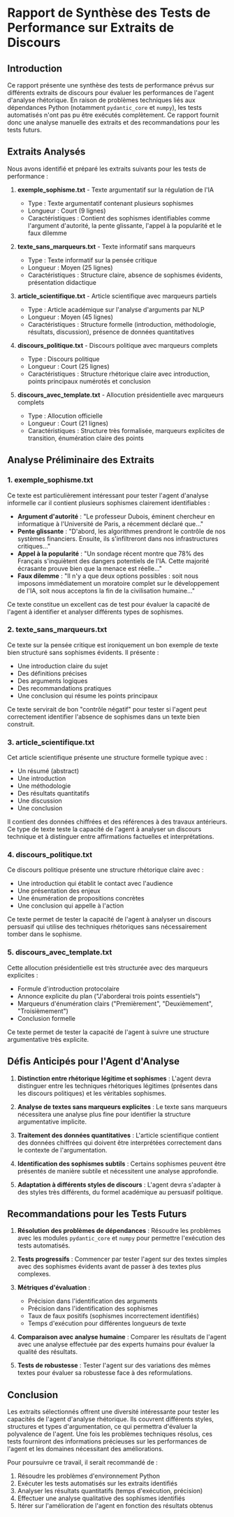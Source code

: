 # Rapport de Synthèse des Tests de Performance sur Extraits de Discours

## Introduction

Ce rapport présente une synthèse des tests de performance prévus sur différents extraits de discours pour évaluer les performances de l'agent d'analyse rhétorique. En raison de problèmes techniques liés aux dépendances Python (notamment `pydantic_core` et `numpy`), les tests automatisés n'ont pas pu être exécutés complètement. Ce rapport fournit donc une analyse manuelle des extraits et des recommandations pour les tests futurs.

## Extraits Analysés

Nous avons identifié et préparé les extraits suivants pour les tests de performance :

1. **exemple_sophisme.txt** - Texte argumentatif sur la régulation de l'IA
   - Type : Texte argumentatif contenant plusieurs sophismes
   - Longueur : Court (9 lignes)
   - Caractéristiques : Contient des sophismes identifiables comme l'argument d'autorité, la pente glissante, l'appel à la popularité et le faux dilemme

2. **texte_sans_marqueurs.txt** - Texte informatif sans marqueurs
   - Type : Texte informatif sur la pensée critique
   - Longueur : Moyen (25 lignes)
   - Caractéristiques : Structure claire, absence de sophismes évidents, présentation didactique

3. **article_scientifique.txt** - Article scientifique avec marqueurs partiels
   - Type : Article académique sur l'analyse d'arguments par NLP
   - Longueur : Moyen (45 lignes)
   - Caractéristiques : Structure formelle (introduction, méthodologie, résultats, discussion), présence de données quantitatives

4. **discours_politique.txt** - Discours politique avec marqueurs complets
   - Type : Discours politique
   - Longueur : Court (25 lignes)
   - Caractéristiques : Structure rhétorique claire avec introduction, points principaux numérotés et conclusion

5. **discours_avec_template.txt** - Allocution présidentielle avec marqueurs complets
   - Type : Allocution officielle
   - Longueur : Court (21 lignes)
   - Caractéristiques : Structure très formalisée, marqueurs explicites de transition, énumération claire des points

## Analyse Préliminaire des Extraits

### 1. exemple_sophisme.txt

Ce texte est particulièrement intéressant pour tester l'agent d'analyse informelle car il contient plusieurs sophismes clairement identifiables :
- **Argument d'autorité** : "Le professeur Dubois, éminent chercheur en informatique à l'Université de Paris, a récemment déclaré que..."
- **Pente glissante** : "D'abord, les algorithmes prendront le contrôle de nos systèmes financiers. Ensuite, ils s'infiltreront dans nos infrastructures critiques..."
- **Appel à la popularité** : "Un sondage récent montre que 78% des Français s'inquiètent des dangers potentiels de l'IA. Cette majorité écrasante prouve bien que la menace est réelle..."
- **Faux dilemme** : "Il n'y a que deux options possibles : soit nous imposons immédiatement un moratoire complet sur le développement de l'IA, soit nous acceptons la fin de la civilisation humaine..."

Ce texte constitue un excellent cas de test pour évaluer la capacité de l'agent à identifier et analyser différents types de sophismes.

### 2. texte_sans_marqueurs.txt

Ce texte sur la pensée critique est ironiquement un bon exemple de texte bien structuré sans sophismes évidents. Il présente :
- Une introduction claire du sujet
- Des définitions précises
- Des arguments logiques
- Des recommandations pratiques
- Une conclusion qui résume les points principaux

Ce texte servirait de bon "contrôle négatif" pour tester si l'agent peut correctement identifier l'absence de sophismes dans un texte bien construit.

### 3. article_scientifique.txt

Cet article scientifique présente une structure formelle typique avec :
- Un résumé (abstract)
- Une introduction
- Une méthodologie
- Des résultats quantitatifs
- Une discussion
- Une conclusion

Il contient des données chiffrées et des références à des travaux antérieurs. Ce type de texte teste la capacité de l'agent à analyser un discours technique et à distinguer entre affirmations factuelles et interprétations.

### 4. discours_politique.txt

Ce discours politique présente une structure rhétorique claire avec :
- Une introduction qui établit le contact avec l'audience
- Une présentation des enjeux
- Une énumération de propositions concrètes
- Une conclusion qui appelle à l'action

Ce texte permet de tester la capacité de l'agent à analyser un discours persuasif qui utilise des techniques rhétoriques sans nécessairement tomber dans le sophisme.

### 5. discours_avec_template.txt

Cette allocution présidentielle est très structurée avec des marqueurs explicites :
- Formule d'introduction protocolaire
- Annonce explicite du plan ("J'aborderai trois points essentiels")
- Marqueurs d'énumération clairs ("Premièrement", "Deuxièmement", "Troisièmement")
- Conclusion formelle

Ce texte permet de tester la capacité de l'agent à suivre une structure argumentative très explicite.

## Défis Anticipés pour l'Agent d'Analyse

1. **Distinction entre rhétorique légitime et sophismes** : L'agent devra distinguer entre les techniques rhétoriques légitimes (présentes dans les discours politiques) et les véritables sophismes.

2. **Analyse de textes sans marqueurs explicites** : Le texte sans marqueurs nécessitera une analyse plus fine pour identifier la structure argumentative implicite.

3. **Traitement des données quantitatives** : L'article scientifique contient des données chiffrées qui doivent être interprétées correctement dans le contexte de l'argumentation.

4. **Identification des sophismes subtils** : Certains sophismes peuvent être présentés de manière subtile et nécessitent une analyse approfondie.

5. **Adaptation à différents styles de discours** : L'agent devra s'adapter à des styles très différents, du formel académique au persuasif politique.

## Recommandations pour les Tests Futurs

1. **Résolution des problèmes de dépendances** : Résoudre les problèmes avec les modules `pydantic_core` et `numpy` pour permettre l'exécution des tests automatisés.

2. **Tests progressifs** : Commencer par tester l'agent sur des textes simples avec des sophismes évidents avant de passer à des textes plus complexes.

3. **Métriques d'évaluation** :
   - Précision dans l'identification des arguments
   - Précision dans l'identification des sophismes
   - Taux de faux positifs (sophismes incorrectement identifiés)
   - Temps d'exécution pour différentes longueurs de texte

4. **Comparaison avec analyse humaine** : Comparer les résultats de l'agent avec une analyse effectuée par des experts humains pour évaluer la qualité des résultats.

5. **Tests de robustesse** : Tester l'agent sur des variations des mêmes textes pour évaluer sa robustesse face à des reformulations.

## Conclusion

Les extraits sélectionnés offrent une diversité intéressante pour tester les capacités de l'agent d'analyse rhétorique. Ils couvrent différents styles, structures et types d'argumentation, ce qui permettra d'évaluer la polyvalence de l'agent. Une fois les problèmes techniques résolus, ces tests fourniront des informations précieuses sur les performances de l'agent et les domaines nécessitant des améliorations.

Pour poursuivre ce travail, il serait recommandé de :
1. Résoudre les problèmes d'environnement Python
2. Exécuter les tests automatisés sur les extraits identifiés
3. Analyser les résultats quantitatifs (temps d'exécution, précision)
4. Effectuer une analyse qualitative des sophismes identifiés
5. Itérer sur l'amélioration de l'agent en fonction des résultats obtenus